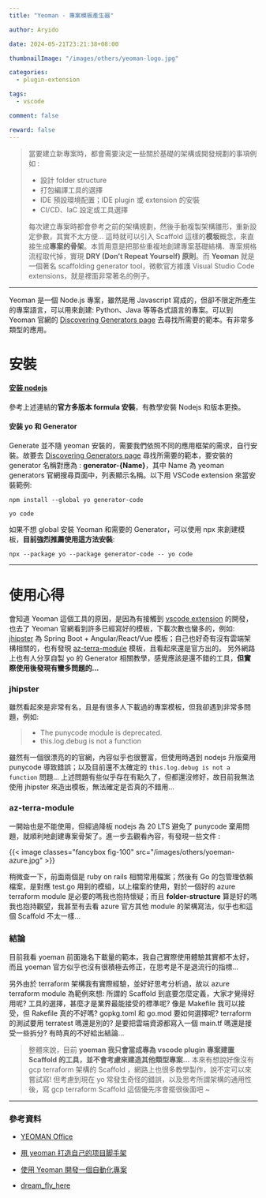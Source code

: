 ```yaml
---
title: "Yeoman - 專案模板產生器"

author: Aryido

date: 2024-05-21T23:21:38+08:00

thumbnailImage: "/images/others/yeoman-logo.jpg"

categories:
  - plugin-extension

tags:
  - vscode

comment: false

reward: false
---
```


<!--BODY-->

> 當要建立新專案時，都會需要決定一些關於基礎的架構或開發規劃的事項例如 :
>
> - 設計 folder structure
> - 打包編譯工具的選擇
> - IDE 預設環境配置；IDE plugin 或 extension 的安裝
> - CI/CD、IaC 設定或工具選擇
>
> 每次建立專案時都會參考之前的架構規劃，然後手動複製架構雛形，重新設定參數，其實不太方便... 這時就可以引入 Scaffold 這樣的**模坂**概念，來直接生成**專案的骨架**。本質用意是把那些重複地創建專案基礎結構、專案規格流程取代掉，實現 **DRY (Don’t Repeat Yourself) 原則**。而 **Yeoman** 就是一個著名 scaffolding generator tool，微軟官方維護 Visual Studio Code extensions，就是裡面非常著名的例子。

<!--more-->

---

Yeoman 是一個 Node.js 專案，雖然是用 Javascript 寫成的，但卻不限定所產生的專案語言，可以用來創建: Python、Java 等等各式語言的專案。可以到 Yeoman 官網的 [Discovering Generators page](https://yeoman.io/generators/) 去尋找所需要的範本。有非常多類型的應用。

# 安裝

#### [安装 nodejs](/posts/develop/homebrew/)

參考上述連結的**官方多版本 formula 安裝**，有教學安裝 Nodejs 和版本更換。

#### 安装 yo 和 Generator

Generate 並不隨 yeoman 安裝的，需要我們依照不同的應用框架的需求，自行安裝。故要去 [Discovering Generators page](https://yeoman.io/generators/) 尋找所需要的範本，要安裝的 generator 名稱對應為 : **generator-{Name}**，其中 Name 為 yeoman generators 官網搜尋頁面中，列表顯示名稱。以下用 VSCode extension 來當安裝範例:

```
npm install --global yo generator-code

yo code
```

如果不想 global 安裝 Yeoman 和需要的 Generator，可以使用 npx 來創建模板，**目前強烈推薦使用這方法安裝**:

```
npx --package yo --package generator-code -- yo code
```

---

# 使用心得

會知道 Yeoman 這個工具的原因，是因為有接觸到 [vscode extension](https://code.visualstudio.com/api/get-started/your-first-extension) 的開發，也去了 Yeoman 官網看到許多已經寫好的模板，下載次數也蠻多的，例如: [jhipster](https://www.jhipster.tech/) 為 Spring Boot + Angular/React/Vue 模板；自己也好奇有沒有雲端架構相關的，也有發現 [az-terra-module](https://github.com/Azure/generator-az-terra-module) 模板，且看起來還是官方出的。 另外網路上也有人分享自製 yo 的 Generator 相關教學，感覺應該是還不錯的工具，**但實際使用後發現有蠻多問題的...**

### jhipster

雖然看起來是非常有名，且是有很多人下載過的專案模板，但我卻遇到非常多問題，例如:

> - The punycode module is deprecated.
> - this.log.debug is not a function

雖然有一個很漂亮的的官網，內容似乎也很豐富，但使用時遇到 nodejs 升版棄用 punycode 導致錯誤；以及目前還不太確定的 `this.log.debug is not a function` 問題... 上述問題有些似乎存在有點久了，但都還沒修好，故目前我無法使用 jhipster 來造出模板，無法確定是否真的不錯用...

### az-terra-module

一開始也是不能使用，但經過降板 nodejs 為 20 LTS 避免了 punycode 棄用問題，就順利地創建專案骨架了。進一步去觀看內容，有發現一些文件 :

{{< image classes="fancybox fig-100" src="/images/others/yoeman-azure.jpg" >}}

稍微查一下，前面兩個是 ruby on rails 相關常用檔案；然後有 Go 的包管理依賴檔案，是對應 test.go 用到的模組，以上檔案的使用，對於一個好的 azure terraform module 是必要的嗎我也抱持懷疑；而且 **folder-structure** 算是好的嗎我也抱持觀望，我甚至有去看 azure 官方其他 module 的架構寫法，似乎也和這個 Scaffold 不太一樣...

### 結論

目前我看 yoeman 前面幾名下載量的範本，我自己實際使用體驗其實都不太好，而且 yoeman 官方似乎也沒有很積極去修正，在思考是不是退流行的指標...

另外由於 terraform 架構我有實際經驗，並好好思考分析過，故以 azure terraform module 為範例來想: 所謂的 Scaffold 到底要怎麼定義，大家才覺得好用呢? 工具的選擇，甚麼才是業界最能接受的標準呢? 像是 Makefile 我可以接受，但 Rakefile 真的不好嗎? gopkg.toml 和 go.mod 要如何選擇呢? terraform 的測試要用 terratest 嗎還是別的? 是要把雲端資源都寫入一個 main.tf 嗎還是接受一些拆分? 有時真的不好給出結論...

> 整體來說，目前 **yoeman 我只會當成專為 vscode plugin 專案建置 Scaffold 的工具，並不會考慮來建造其他類型專案...**
> 本來有想說好像沒有 gcp terraform 架構的 Scaffold ，網路上也很多教學製作，說不定可以來嘗試寫! 但考慮到現在 yo 常發生奇怪的錯誤，以及思考所謂架構的通用性後，寫 gcp terraform Scaffold 這個優先序會擺很後面吧 ~

---

### 參考資料

- [YEOMAN Office](https://yeoman.io/contributing/)

- [用 yeoman 打造自己的项目脚手架](https://greenfavo.github.io/blog/docs/03.html)

- [使用 Yeoman 開發一個自動化專案](https://medium.com/@danielhu95/use-yeoman-code-generator-to-make-your-life-easier-6d76695e5a37/)

- [dream_fly_here](https://www.cnblogs.com/dreamFromHere/p/3511319.html)
